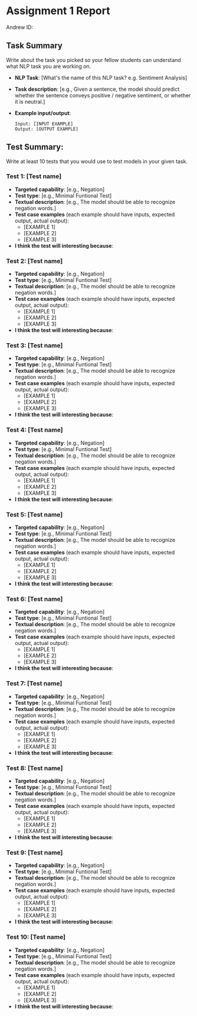 # Assignment 1 Report

Andrew ID:

## Task Summary

Write about the task you picked so your fellow students can understand what NLP task you are working on.

- **NLP Task**: [What's the name of this NLP task? e.g. Sentiment Analysis]
- **Task description**: [e.g., Given a sentence, the model should predict whether the sentence conveys positive / negative sentiment, or whether it is neutral.]
- **Example input/output**:

  ```
  Input: [INPUT EXAMPLE]
  Output: [OUTPUT EXAMPLE]
  ```

## Test Summary:

Write at least 10 tests that you would use to test models in your given task.

### Test 1: [Test name]

- **Targeted capability**: [e.g., Negation]
- **Test type**: [e.g., Minimal Funtional Test]
- **Textual description**: [e.g., The model should be able to recognize negation words.]
- **Test case examples** (each example should have inputs, expected output, actual output):
  - [EXAMPLE 1]
  - [EXAMPLE 2]
  - [EXAMPLE 3]
- **I think the test will interesting because**:

### Test 2: [Test name]

- **Targeted capability**: [e.g., Negation]
- **Test type**: [e.g., Minimal Funtional Test]
- **Textual description**: [e.g., The model should be able to recognize negation words.]
- **Test case examples** (each example should have inputs, expected output, actual output):
  - [EXAMPLE 1]
  - [EXAMPLE 2]
  - [EXAMPLE 3]
- **I think the test will interesting because**:

### Test 3: [Test name]

- **Targeted capability**: [e.g., Negation]
- **Test type**: [e.g., Minimal Funtional Test]
- **Textual description**: [e.g., The model should be able to recognize negation words.]
- **Test case examples** (each example should have inputs, expected output, actual output):
  - [EXAMPLE 1]
  - [EXAMPLE 2]
  - [EXAMPLE 3]
- **I think the test will interesting because**:

### Test 4: [Test name]

- **Targeted capability**: [e.g., Negation]
- **Test type**: [e.g., Minimal Funtional Test]
- **Textual description**: [e.g., The model should be able to recognize negation words.]
- **Test case examples** (each example should have inputs, expected output, actual output):
  - [EXAMPLE 1]
  - [EXAMPLE 2]
  - [EXAMPLE 3]
- **I think the test will interesting because**:

### Test 5: [Test name]

- **Targeted capability**: [e.g., Negation]
- **Test type**: [e.g., Minimal Funtional Test]
- **Textual description**: [e.g., The model should be able to recognize negation words.]
- **Test case examples** (each example should have inputs, expected output, actual output):
  - [EXAMPLE 1]
  - [EXAMPLE 2]
  - [EXAMPLE 3]
- **I think the test will interesting because**:

### Test 6: [Test name]

- **Targeted capability**: [e.g., Negation]
- **Test type**: [e.g., Minimal Funtional Test]
- **Textual description**: [e.g., The model should be able to recognize negation words.]
- **Test case examples** (each example should have inputs, expected output, actual output):
  - [EXAMPLE 1]
  - [EXAMPLE 2]
  - [EXAMPLE 3]
- **I think the test will interesting because**:

### Test 7: [Test name]

- **Targeted capability**: [e.g., Negation]
- **Test type**: [e.g., Minimal Funtional Test]
- **Textual description**: [e.g., The model should be able to recognize negation words.]
- **Test case examples** (each example should have inputs, expected output, actual output):
  - [EXAMPLE 1]
  - [EXAMPLE 2]
  - [EXAMPLE 3]
- **I think the test will interesting because**:

### Test 8: [Test name]

- **Targeted capability**: [e.g., Negation]
- **Test type**: [e.g., Minimal Funtional Test]
- **Textual description**: [e.g., The model should be able to recognize negation words.]
- **Test case examples** (each example should have inputs, expected output, actual output):
  - [EXAMPLE 1]
  - [EXAMPLE 2]
  - [EXAMPLE 3]
- **I think the test will interesting because**:

### Test 9: [Test name]

- **Targeted capability**: [e.g., Negation]
- **Test type**: [e.g., Minimal Funtional Test]
- **Textual description**: [e.g., The model should be able to recognize negation words.]
- **Test case examples** (each example should have inputs, expected output, actual output):
  - [EXAMPLE 1]
  - [EXAMPLE 2]
  - [EXAMPLE 3]
- **I think the test will interesting because**:

### Test 10: [Test name]

- **Targeted capability**: [e.g., Negation]
- **Test type**: [e.g., Minimal Funtional Test]
- **Textual description**: [e.g., The model should be able to recognize negation words.]
- **Test case examples** (each example should have inputs, expected output, actual output):
  - [EXAMPLE 1]
  - [EXAMPLE 2]
  - [EXAMPLE 3]
- **I think the test will interesting because**:
